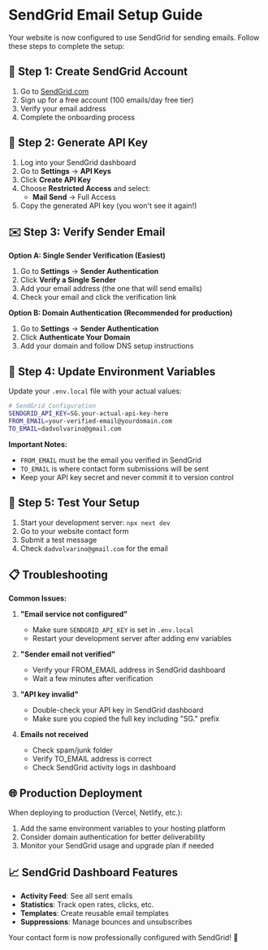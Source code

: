 # SendGrid Email Setup Guide

Your website is now configured to use SendGrid for sending emails. Follow these steps to complete the setup:

## 🚀 Step 1: Create SendGrid Account

1. Go to [SendGrid.com](https://sendgrid.com/)
2. Sign up for a free account (100 emails/day free tier)
3. Verify your email address
4. Complete the onboarding process

## 🔑 Step 2: Generate API Key

1. Log into your SendGrid dashboard
2. Go to **Settings** → **API Keys**
3. Click **Create API Key**
4. Choose **Restricted Access** and select:
   - **Mail Send** → Full Access
5. Copy the generated API key (you won't see it again!)

## ✉️ Step 3: Verify Sender Email

**Option A: Single Sender Verification (Easiest)**
1. Go to **Settings** → **Sender Authentication**
2. Click **Verify a Single Sender**
3. Add your email address (the one that will send emails)
4. Check your email and click the verification link

**Option B: Domain Authentication (Recommended for production)**
1. Go to **Settings** → **Sender Authentication**
2. Click **Authenticate Your Domain**
3. Add your domain and follow DNS setup instructions

## 🔧 Step 4: Update Environment Variables

Update your `.env.local` file with your actual values:

```bash
# SendGrid Configuration
SENDGRID_API_KEY=SG.your-actual-api-key-here
FROM_EMAIL=your-verified-email@yourdomain.com
TO_EMAIL=dadvolvarino@gmail.com
```

**Important Notes:**
- `FROM_EMAIL` must be the email you verified in SendGrid
- `TO_EMAIL` is where contact form submissions will be sent
- Keep your API key secret and never commit it to version control

## 🧪 Step 5: Test Your Setup

1. Start your development server: `npx next dev`
2. Go to your website contact form
3. Submit a test message
4. Check `dadvolvarino@gmail.com` for the email

## 📋 Troubleshooting

**Common Issues:**

1. **"Email service not configured"**
   - Make sure `SENDGRID_API_KEY` is set in `.env.local`
   - Restart your development server after adding env variables

2. **"Sender email not verified"**
   - Verify your FROM_EMAIL address in SendGrid dashboard
   - Wait a few minutes after verification

3. **"API key invalid"**
   - Double-check your API key in SendGrid dashboard
   - Make sure you copied the full key including "SG." prefix

4. **Emails not received**
   - Check spam/junk folder
   - Verify TO_EMAIL address is correct
   - Check SendGrid activity logs in dashboard

## 🌐 Production Deployment

When deploying to production (Vercel, Netlify, etc.):

1. Add the same environment variables to your hosting platform
2. Consider domain authentication for better deliverability
3. Monitor your SendGrid usage and upgrade plan if needed

## 📈 SendGrid Dashboard Features

- **Activity Feed**: See all sent emails
- **Statistics**: Track open rates, clicks, etc.
- **Templates**: Create reusable email templates
- **Suppressions**: Manage bounces and unsubscribes

Your contact form is now professionally configured with SendGrid! 🎉
